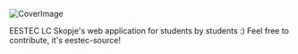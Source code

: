 ![CoverImage](https://user-images.githubusercontent.com/117723984/212737006-0192c5b0-f078-4c32-9e36-67e9be402b4a.png)

EESTEC LC Skopje's web application for students by students :) Feel free to contribute, it's eestec-source!
